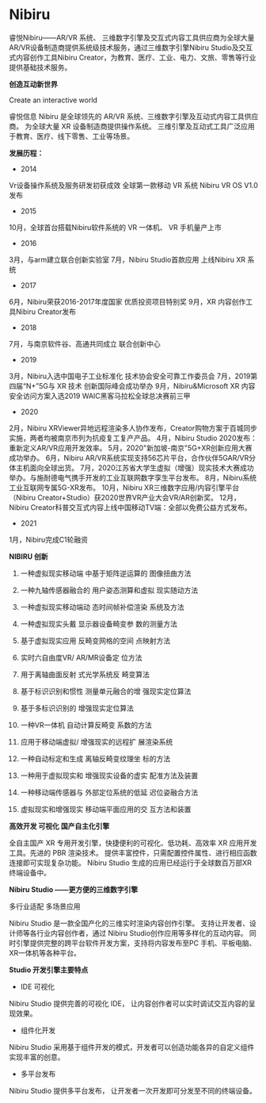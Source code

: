 # Nibiru


睿悦Nibiru——AR/VR 系统、 三维数字引擎及交互式内容工具供应商为全球大量AR/VR设备制造商提供系统级技术服务，通过三维数字引擎Nibiru Studio及交互式内容创作工具Nibiru Creator，为教育、医疗、工业、电力、文旅、零售等行业提供基础技术服务。

**创造互动新世界**

Create an interactive world

睿悦信息 Nibiru 是全球领先的 AR/VR 系统、三维数字引擎及互动式内容工具供应商。 为全球大量 XR 设备制造商提供操作系统。 三维引擎及互动式工具广泛应用于教育、医疗、线下零售、工业等场景。

**发展历程：**

- 2014

Vr设备操作系统及服务研发初获成效
全球第一款移动 VR 系统
Nibiru VR OS V1.0发布

- 2015

10月，全球首台搭载Nibiru软件系统的
VR 一体机、 VR 手机量产上市

- 2016

3月，与arm建立联合创新实验室
7月，Nibiru Studio首款应用
上线Nibiru XR 系统

- 2017

6月，Nibiru荣获2016-2017年度国家
优质投资项目特别奖
9月，XR 内容创作工具Nibiru Creator发布

- 2018

7月，与南京软件谷、高通共同成立
联合创新中心

- 2019

3月，Nibiru入选中国电子工业标准化
技术协会安全可靠工作委员会
7月，2019第四届“N+”5G与 XR 技术
创新国际峰会成功举办
9月，Nibiru&Microsoft XR 内容安全访问方案入选2019 WAIC黑客马拉松全球总决赛前三甲

- 2020

2月，Nibiru XRViewer异地远程渲染多人协作发布，Creator购物方案于百城同步实施，两者均被南京市列为抗疫复工复产产品。
4月，Nibiru Studio 2020发布：重新定义AR/VR应用开发效率。
5月，2020"新加坡-南京"5G+XR创新应用大赛成功举办。
6月，Nibiru AR/VR系统实现支持56芯片平台，合作伙伴5GAR/VR分体主机面向全球出货。
7月，2020江苏省大学生虚拟（增强）现实技术大赛成功举办。与施耐德电气携手开发的工业互联网数字孪生平台发布。
8月，Nibiru系统工业互联网专属5G-XR发布。
10月，Nibiru XR三维数字应用/内容引擎平台（Nibiru Creator+Studio）获2020世界VR产业大会VR/AR创新奖。
12月，Nibiru Creator科普交互式内容上线中国移动TV端：全部以免费公益方式发布。

- 2021

1月，Nibiru完成C1轮融资

**NIBIRU 创新**

1. 一种虚拟现实移动端
   中基于矩阵逆运算的
   图像扭曲方法

2. 一种九轴传感器融合的
   用户姿态测算和虚拟
   现实随动方法

3. 一种虚拟现实移动端动
   态时间帧补偿渲染
   系统及方法

4. 一种虚拟现实头戴
   显示器设备畸变参
   数的测量方法

5. 基于虚拟现实应用
   反畸变网格的空间
   点映射方法

6. 实时六自由度VR/
   AR/MR设备定
   位方法

7. 用于离轴曲面反射
   式光学系统反
   畸变算法

8. 基于标识识别和惯性
   测量单元融合的增
   强现实定位算法

9. 基于多标识识别的
   增强现实定位算法

10. 一种VR一体机
    自动计算反畸变
    系数的方法

11. 应用于移动端虚拟/
    增强现实的远程扩
    展渲染系统

12. 一种自动标定和生成
    离轴反畸变纹理坐
    标的方法

13. 一种用于虚拟现实和
    增强现实设备的虚实
    配准方法及装置

14. 一种移动端传感器与
    外部定位系统的低延
    迟位姿融合方法

15. 虚拟现实和增强现实
    移动端平面应用的交
    互方法和装置

**高效开发 可视化 国产自主化引擎**

全自主国产 XR 专用开发引擎，快捷便利的可视化、低功耗、高效率 XR 应用开发工具。先进的 PBR 渲染技术。
提供丰富控件，只需配置控件属性、进行相应函数连接即可实现复杂功能。
Nibiru Studio 生成的应用已经运行于全球数百万部XR终端设备中。

**Nibiru Studio ——更方便的三维数字引擎**

多行业适配 多场景应用

Nibiru Studio 是一款全国产化的三维实时渲染内容创作引擎。
支持让开发者、设计师等各行业内容创作者，通过 Nibiru Studio创作应用等多样化的互动内容。
同时引擎提供完整的跨平台软件开发方案，支持将内容发布至PC 手机、平板电脑、XR一体机等各种平台。

**Studio 开发引擎主要特点**

- IDE 可视化

Nibiru Studio 提供完善的可视化 IDE，
让内容创作者可以实时调试交互内容的呈现效果。

- 组件化开发

Nibiru Studio 采用基于组件开发的模式，开发者可以创造功能各异的自定义组件实现丰富的创意。

- 多平台发布

Nibiru Studio 提供多平台发布，
让开发者一次开发即可分发至不同的终端设备。
